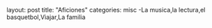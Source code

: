 layout: post
title: "Aficiones"
categories: misc
 -La musica,la lectura,el basquetbol,Viajar,La familia

